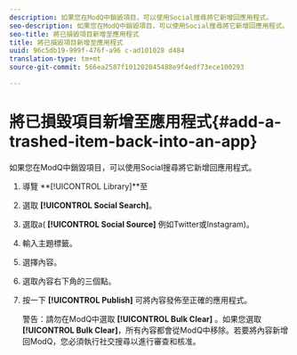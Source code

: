 ```yaml
---
description: 如果您在ModQ中銷毀項目，可以使用Social搜尋將它新增回應用程式。
seo-description: 如果您在ModQ中銷毀項目，可以使用Social搜尋將它新增回應用程式。
seo-title: 將已損毀項目新增至應用程式
title: 將已損毀項目新增至應用程式
uuid: 96c5db19-999f-476f-a96 c-ad101028 d484
translation-type: tm+mt
source-git-commit: 566ea2587f101202045488e9f4edf73ece100293

---
```



# 將已損毀項目新增至應用程式{#add-a-trashed-item-back-into-an-app}

如果您在ModQ中銷毀項目，可以使用Social搜尋將它新增回應用程式。

1. 導覽 **[!UICONTROL Library]**至
1. 選取 **[!UICONTROL Social Search]**。
1. 選取a( **[!UICONTROL Social Source]** 例如Twitter或Instagram)。
1. 輸入主題標籤。
1. 選擇內容。
1. 選取內容右下角的三個點。
1. 按一下 **[!UICONTROL Publish]** 可將內容發佈至正確的應用程式。

   警告：請勿在ModQ中選取 **[!UICONTROL Bulk Clear]** 。如果您選取 **[!UICONTROL Bulk Clear]**，所有內容都會從ModQ中移除。若要將內容新增回ModQ，您必須執行社交搜尋以進行審查和核准。
